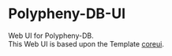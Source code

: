 # Polypheny-DB-UI
Web UI for Polypheny-DB.\
This Web UI is based upon the Template [coreui](https://coreui.io/angular/).
